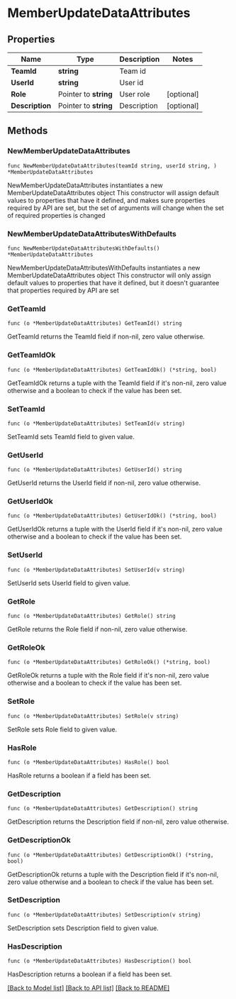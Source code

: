 # MemberUpdateDataAttributes

## Properties

Name | Type | Description | Notes
------------ | ------------- | ------------- | -------------
**TeamId** | **string** | Team id | 
**UserId** | **string** | User id | 
**Role** | Pointer to **string** | User role | [optional] 
**Description** | Pointer to **string** | Description | [optional] 

## Methods

### NewMemberUpdateDataAttributes

`func NewMemberUpdateDataAttributes(teamId string, userId string, ) *MemberUpdateDataAttributes`

NewMemberUpdateDataAttributes instantiates a new MemberUpdateDataAttributes object
This constructor will assign default values to properties that have it defined,
and makes sure properties required by API are set, but the set of arguments
will change when the set of required properties is changed

### NewMemberUpdateDataAttributesWithDefaults

`func NewMemberUpdateDataAttributesWithDefaults() *MemberUpdateDataAttributes`

NewMemberUpdateDataAttributesWithDefaults instantiates a new MemberUpdateDataAttributes object
This constructor will only assign default values to properties that have it defined,
but it doesn't guarantee that properties required by API are set

### GetTeamId

`func (o *MemberUpdateDataAttributes) GetTeamId() string`

GetTeamId returns the TeamId field if non-nil, zero value otherwise.

### GetTeamIdOk

`func (o *MemberUpdateDataAttributes) GetTeamIdOk() (*string, bool)`

GetTeamIdOk returns a tuple with the TeamId field if it's non-nil, zero value otherwise
and a boolean to check if the value has been set.

### SetTeamId

`func (o *MemberUpdateDataAttributes) SetTeamId(v string)`

SetTeamId sets TeamId field to given value.


### GetUserId

`func (o *MemberUpdateDataAttributes) GetUserId() string`

GetUserId returns the UserId field if non-nil, zero value otherwise.

### GetUserIdOk

`func (o *MemberUpdateDataAttributes) GetUserIdOk() (*string, bool)`

GetUserIdOk returns a tuple with the UserId field if it's non-nil, zero value otherwise
and a boolean to check if the value has been set.

### SetUserId

`func (o *MemberUpdateDataAttributes) SetUserId(v string)`

SetUserId sets UserId field to given value.


### GetRole

`func (o *MemberUpdateDataAttributes) GetRole() string`

GetRole returns the Role field if non-nil, zero value otherwise.

### GetRoleOk

`func (o *MemberUpdateDataAttributes) GetRoleOk() (*string, bool)`

GetRoleOk returns a tuple with the Role field if it's non-nil, zero value otherwise
and a boolean to check if the value has been set.

### SetRole

`func (o *MemberUpdateDataAttributes) SetRole(v string)`

SetRole sets Role field to given value.

### HasRole

`func (o *MemberUpdateDataAttributes) HasRole() bool`

HasRole returns a boolean if a field has been set.

### GetDescription

`func (o *MemberUpdateDataAttributes) GetDescription() string`

GetDescription returns the Description field if non-nil, zero value otherwise.

### GetDescriptionOk

`func (o *MemberUpdateDataAttributes) GetDescriptionOk() (*string, bool)`

GetDescriptionOk returns a tuple with the Description field if it's non-nil, zero value otherwise
and a boolean to check if the value has been set.

### SetDescription

`func (o *MemberUpdateDataAttributes) SetDescription(v string)`

SetDescription sets Description field to given value.

### HasDescription

`func (o *MemberUpdateDataAttributes) HasDescription() bool`

HasDescription returns a boolean if a field has been set.


[[Back to Model list]](../README.md#documentation-for-models) [[Back to API list]](../README.md#documentation-for-api-endpoints) [[Back to README]](../README.md)


